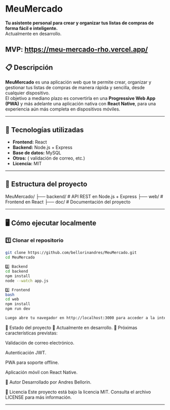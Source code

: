# MeuMercado

**Tu asistente personal para crear y organizar tus listas de compras de forma fácil e inteligente.**  
Actualmente en desarrollo.

MVP: https://meu-mercado-rho.vercel.app/
---

## 📋 Descripción

**MeuMercado** es una aplicación web que te permite crear, organizar y gestionar tus listas de compras de manera rápida y sencilla, desde cualquier dispositivo.  
El objetivo a mediano plazo es convertirla en una **Progressive Web App (PWA)** y más adelante una aplicación nativa con **React Native**, para una experiencia aún más completa en dispositivos móviles.

---

## 🚀 Tecnologías utilizadas

- **Frontend:** React
- **Backend:** Node.js + Express
- **Base de datos:** MySQL
- **Otros:** ( validación de correo, etc.)
- **Licencia:** MIT

---

## 📁 Estructura del proyecto

MeuMercado/
├── backend/ # API REST en Node.js + Express
├── web/ # Frontend en React
├── doc/ # Documentación del proyecto

---

## 🖥️ Cómo ejecutar localmente

### 1️⃣ Clonar el repositorio

```bash
git clone https://github.com/bellorinandres/MeuMercado.git
cd MeuMercado

2️⃣ Backend
cd backend
npm install
node --watch app.js

3️⃣ Frontend
bash
cd web
npm install
npm run dev

Luego abre tu navegador en http://localhost:3000 para acceder a la interfaz web.
```

📌 Estado del proyecto
🔷 Actualmente en desarrollo.
🔷 Próximas características previstas:

Validación de correo electrónico.

Autenticación JWT.

PWA para soporte offline.

Aplicación móvil con React Native.

👤 Autor
Desarrollado por Andres Bellorin.

📄 Licencia
Este proyecto está bajo la licencia MIT. Consulta el archivo LICENSE para más información.

---
